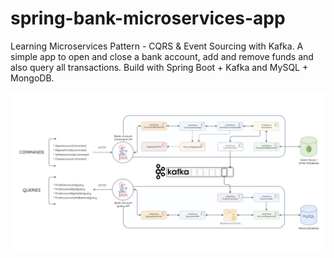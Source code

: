 # spring-bank-microservices-app

Learning Microservices Pattern - CQRS & Event Sourcing with Kafka. A simple app to open and close a bank account, add and remove funds and also query all transactions. Build with Spring Boot + Kafka and MySQL + MongoDB.

<img src = "resources/ProjectOverview.png" alt = "Project Overview" width = "600" title = "Types of IO"/>
